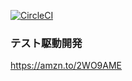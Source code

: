 [![CircleCI](https://circleci.com/gh/YasushiKobayashi/tdd-scala.svg?style=svg)](https://circleci.com/gh/YasushiKobayashi/tdd-scala)

### テスト駆動開発

https://amzn.to/2WO9AME
